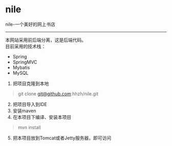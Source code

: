 # nile
nile-一个美好的网上书店
_____
本网站采用前后端分离，这是后端代码。  
目前采用的技术栈：
* Spring
* SpringMVC
* Mybatis
* MySQL

1. 把项目克隆到本地
> git clone git@github.com:hhzh/nile.git
2. 把项目导入到IDE
3. 安装maven
4. 在本项目下编译、安装本项目
> mvn install
5. 把本项目放到Tomcat或者Jetty服务器，即可访问
